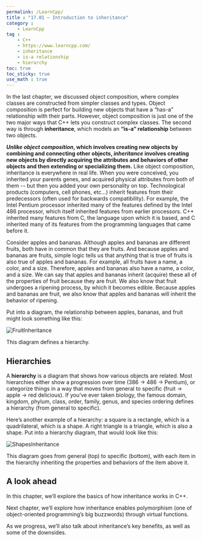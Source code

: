 ```yaml
---
permalink: /LearnCpp/
title : "17.01 — Introduction to inheritance"
category :
    - LearnCpp
tag : 
    - C++
    - https://www.learncpp.com/
    - inheritance
    - is-a relationship
    - hierarchy
toc: true  
toc_sticky: true 
use_math : true
---
```



In the last chapter, we discussed object composition, where complex classes are constructed from simpler classes and types. Object composition is perfect for building new objects that have a “has-a” relationship with their parts. However, object composition is just one of the two major ways that C++ lets you construct complex classes. The second way is through **inheritance**, which models an **“is-a” relationship** between two objects.

***Unlike object composition*, which involves creating new objects by combining and connecting other objects, *inheritance* involves creating new objects by directly acquiring the attributes and behaviors of other objects and then extending or specializing them.** Like object composition, inheritance is everywhere in real life. When you were conceived, you inherited your parents genes, and acquired physical attributes from both of them -- but then you added your own personality on top. Technological products (computers, cell phones, etc…) inherit features from their predecessors (often used for backwards compatibility). For example, the Intel Pentium processor inherited many of the features defined by the Intel 486 processor, which itself inherited features from earlier processors. C++ inherited many features from C, the language upon which it is based, and C inherited many of its features from the programming languages that came before it.

Consider apples and bananas. Although apples and bananas are different fruits, both have in common that they are fruits. And because apples and bananas are fruits, simple logic tells us that anything that is true of fruits is also true of apples and bananas. For example, all fruits have a name, a color, and a size. Therefore, apples and bananas also have a name, a color, and a size. We can say that apples and bananas inherit (acquire) these all of the properties of fruit because they are fruit. We also know that fruit undergoes a ripening process, by which it becomes edible. Because apples and bananas are fruit, we also know that apples and bananas will inherit the behavior of ripening.

Put into a diagram, the relationship between apples, bananas, and fruit might look something like this:

![FruitInheritance](http://learncpp.com/images/CppTutorial/Section11/FruitInheritance.gif)

This diagram defines a hierarchy.


## Hierarchies

A **hierarchy** is a diagram that shows how various objects are related. Most hierarchies either show a progression over time (386 -> 486 -> Pentium), or categorize things in a way that moves from general to specific (fruit -> apple -> red delicious). If you’ve ever taken biology, the famous domain, kingdom, phylum, class, order, family, genus, and species ordering defines a hierarchy (from general to specific).

Here’s another example of a hierarchy: a square is a rectangle, which is a quadrilateral, which is a shape. A right triangle is a triangle, which is also a shape. Put into a hierarchy diagram, that would look like this:

![ShapesInheritance](http://learncpp.com/images/CppTutorial/Section11/ShapesInheritance.gif)

This diagram goes from general (top) to specific (bottom), with each item in the hierarchy inheriting the properties and behaviors of the item above it.


## A look ahead

In this chapter, we’ll explore the basics of how inheritance works in C++.

Next chapter, we’ll explore how inheritance enables polymorphism (one of object-oriented programming’s big buzzwords) through virtual functions.

As we progress, we’ll also talk about inheritance’s key benefits, as well as some of the downsides.
